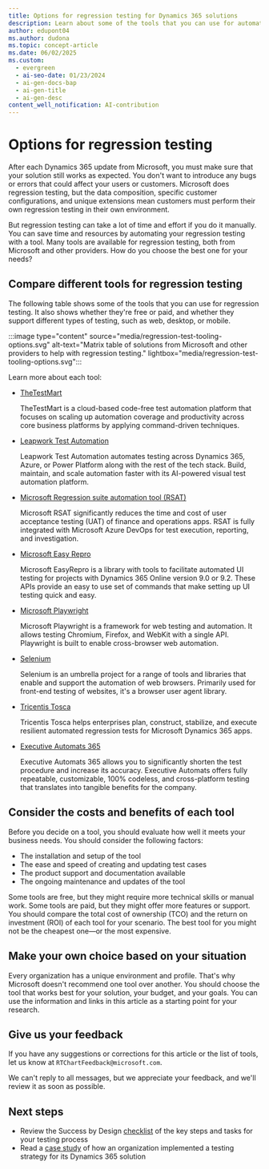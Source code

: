 ```yaml
---
title: Options for regression testing for Dynamics 365 solutions
description: Learn about some of the tools that you can use for automating regression testing of your Dynamics 365 solution and how to evaluate them for your needs.
author: edupont04
ms.author: dudona
ms.topic: concept-article
ms.date: 06/02/2025
ms.custom:
  - evergreen
  - ai-seo-date: 01/23/2024
  - ai-gen-docs-bap
  - ai-gen-title
  - ai-gen-desc
content_well_notification: AI-contribution
---
```


# Options for regression testing

After each Dynamics 365 update from Microsoft, you must make sure that your solution still works as expected. You don't want to introduce any bugs or errors that could affect your users or customers. Microsoft does regression testing, but the data composition, specific customer configurations, and unique extensions mean customers must perform their own regression testing in their own environment.

But regression testing can take a lot of time and effort if you do it manually. You can save time and resources by automating your regression testing with a tool. Many tools are available for regression testing, both from Microsoft and other providers. How do you choose the best one for your needs?

## Compare different tools for regression testing

The following table shows some of the tools that you can use for regression testing. It also shows whether they're free or paid, and whether they support different types of testing, such as web, desktop, or mobile.

:::image type="content" source="media/regression-test-tooling-options.svg" alt-text="Matrix table of solutions from Microsoft and other providers to help with regression testing." lightbox="media/regression-test-tooling-options.svg":::

Learn more about each tool:

- [TheTestMart](https://appsource.microsoft.com/en-US/product/dynamics-365-for-operations/360testinglimited1633924951153.the-test-mart?tab=Overview)  

  TheTestMart is a cloud-based code-free test automation platform that focuses on scaling up automation coverage and productivity across  core business platforms by applying command-driven techniques.  
- [Leapwork Test Automation](https://azuremarketplace.microsoft.com/marketplace/apps/leapwork1651672519978.leapwork_azure?tab=Overview)  

  Leapwork Test Automation automates testing across Dynamics 365, Azure, or Power Platform along with the rest of the tech stack. Build, maintain, and scale automation faster with its AI-powered visual test automation platform.  

- [Microsoft Regression suite automation tool (RSAT)](/dynamics365/fin-ops-core/dev-itpro/perf-test/rsat/rsat-overview)  

  Microsoft RSAT significantly reduces the time and cost of user acceptance testing (UAT) of finance and operations apps. RSAT is fully integrated with Microsoft Azure DevOps for test execution, reporting, and investigation.  
- [Microsoft Easy Repro](https://github.com/microsoft/EasyRepro)  

  Microsoft EasyRepro is a library with tools to facilitate automated UI testing for projects with Dynamics 365 Online version 9.0 or 9.2. These APIs provide an easy to use set of commands that make setting up UI testing quick and easy.  
- [Microsoft Playwright](https://github.com/microsoft/playwright)  

  Microsoft Playwright is a framework for web testing and automation. It allows testing Chromium, Firefox, and WebKit with a single API. Playwright is built to enable cross-browser web automation.  
- [Selenium](https://www.selenium.dev/)  

  Selenium is an umbrella project for a range of tools and libraries that enable and support the automation of web browsers. Primarily used for front-end testing of websites, it's a browser user agent library.  
- [Tricentis Tosca](https://azuremarketplace.microsoft.com/marketplace/apps/tricentis.testing_sap_automation_oracle_devops?tab=Overview)  

  Tricentis Tosca helps enterprises plan, construct, stabilize, and execute resilient automated regression tests for Microsoft Dynamics 365 apps.  
- [Executive Automats 365](https://appsource.microsoft.com/en-US/product/SaaS/xplus_sa.xpl_executiveautomats)  

  Executive Automats 365 allows you to significantly shorten the test procedure and increase its accuracy. Executive Automats offers fully repeatable, customizable, 100% codeless, and cross-platform testing that translates into tangible benefits for the company.  

## Consider the costs and benefits of each tool

Before you decide on a tool, you should evaluate how well it meets your business needs. You should consider the following factors:

- The installation and setup of the tool
- The ease and speed of creating and updating test cases
- The product support and documentation available
- The ongoing maintenance and updates of the tool

Some tools are free, but they might require more technical skills or manual work. Some tools are paid, but they might offer more features or support. You should compare the total cost of ownership (TCO) and the return on investment (ROI) of each tool for your scenario. The best tool for you might not be the cheapest one&mdash;or the most expensive.

## Make your own choice based on your situation

Every organization has a unique environment and profile. That's why Microsoft doesn't recommend one tool over another. You should choose the tool that works best for your solution, your budget, and your goals. You can use the information and links in this article as a starting point for your research.

## Give us your feedback

If you have any suggestions or corrections for this article or the list of tools, let us know at `RTChartFeedback@microsoft.com`.

We can't reply to all messages, but we appreciate your feedback, and we'll review it as soon as possible.

## Next steps

- Review the Success by Design [checklist](testing-strategy-checklist.md) of the key steps and tasks for your testing process
- Read a [case study](testing-strategy-case-study.md) of how an organization implemented a testing strategy for its Dynamics 365 solution
